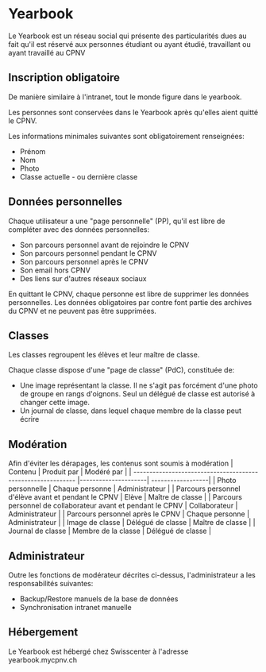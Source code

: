 # Yearbook

Le Yearbook est un réseau social qui présente des particularités dues au fait qu'il est réservé aux personnes étudiant ou ayant étudié, travaillant ou ayant travaillé au CPNV

## Inscription obligatoire

De manière similaire à l'intranet, tout le monde figure dans le yearbook. 

Les personnes sont conservées dans le Yearbook après qu'elles aient quitté le CPNV.

Les informations minimales suivantes sont obligatoirement renseignées:

- Prénom
- Nom
- Photo
- Classe actuelle - ou dernière classe

## Données personnelles

Chaque utilisateur a une "page personnelle" (PP), qu'il est libre de compléter avec des données personnelles:

- Son parcours personnel avant de rejoindre le CPNV
- Son parcours personnel pendant le CPNV
- Son parcours personnel après le CPNV
- Son email hors CPNV
- Des liens sur d'autres réseaux sociaux

En quittant le CPNV, chaque personne est libre de supprimer les données personnelles. 
Les données obligatoires par contre font partie des archives du CPNV et ne peuvent pas être supprimées.

## Classes

Les classes regroupent les élèves et leur maître de classe.

Chaque classe dispose d'une "page de classe" (PdC), constituée de:

- Une image représentant la classe. Il ne s'agit pas forcément d'une photo de groupe en rangs d'oignons. Seul un délégué de classe est autorisé à changer cette image.
- Un journal de classe, dans lequel chaque membre de la classe peut écrire

## Modération

Afin d'éviter les dérapages, les contenus sont soumis à modération
| Contenu                                                      | Produit par         | Modéré par        |
| ------------------------------------------------------------ |---------------------| ------------------|
| Photo personnelle                                            | Chaque personne     | Administrateur    |
| Parcours personnel d'élève avant et pendant le CPNV          | Elève               | Maître de classe  |
| Parcours personnel de collaborateur avant et pendant le CPNV | Collaborateur       | Administrateur    |
| Parcours personnel après le CPNV                             | Chaque personne     | Administrateur    |
| Image de classe                                              | Délégué de classe   | Maître de classe  | 
| Journal de classe                                            | Membre de la classe | Délégué de classe | 

## Administrateur

Outre les fonctions de modérateur décrites ci-dessus, l'administrateur a les responsabilités suivantes:

- Backup/Restore manuels de la base de données
- Synchronisation intranet manuelle

## Hébergement

Le Yearbook est hébergé chez Swisscenter à l'adresse yearbook.mycpnv.ch 
